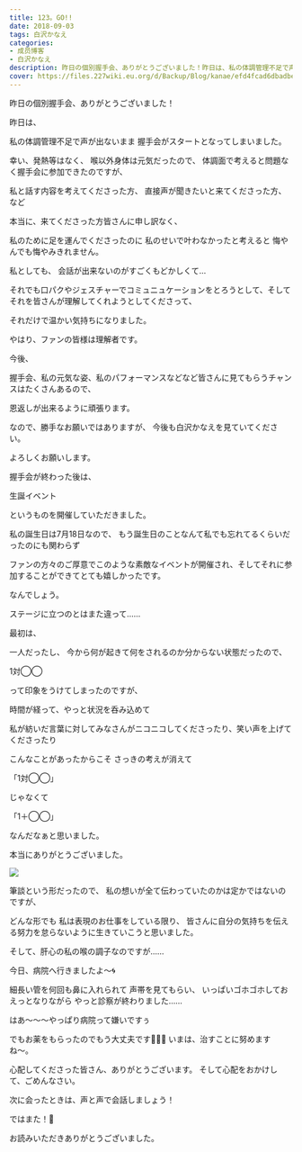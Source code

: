 ```yaml
---
title: 123。GO!!
date: 2018-09-03
tags: 白沢かなえ
categories: 
- 成员博客
- 白沢かなえ
description: 昨日の個別握手会、ありがとうございました！昨日は、私の体調管理不足で声が出ないまま握手会がスタートとなってしまいました。幸い、...
cover: https://files.227wiki.eu.org/d/Backup/Blog/kanae/efd4fcad6dbadbe20f2fa9d7f3473.jpg 
---
```












昨日の個別握手会、ありがとうございました！










昨日は、

私の体調管理不足で声が出ないまま
握手会がスタートとなってしまいました。










幸い、発熱等はなく、
喉以外身体は元気だったので、
体調面で考えると問題なく握手会に参加できたのですが、







私と話す内容を考えてくださった方、
直接声が聞きたいと来てくださった方、など


本当に、来てくださった方皆さんに申し訳なく、




私のために足を運んでくださったのに
私のせいで叶わなかったと考えると
悔やんでも悔やみきれません。











私としても、
会話が出来ないのがすごくもどかしくて…



それでも口パクやジェスチャーでコミュニュケーションをとろうとして、そしてそれを皆さんが理解してくれようとしてくださって、





それだけで温かい気持ちになりました。












やはり、ファンの皆様は理解者です。




















今後、



握手会、私の元気な姿、私のパフォーマンスなどなど皆さんに見てもらうチャンスはたくさんあるので、


恩返しが出来るように頑張ります。















なので、勝手なお願いではありますが、
今後も白沢かなえを見ていてください。



よろしくお願いします。
































握手会が終わった後は、








生誕イベント







というものを開催していただきました。








私の誕生日は7月18日なので、
もう誕生日のことなんて私でも忘れてるくらいだったのにも関わらず





ファンの方々のご厚意でこのような素敵なイベントが開催され、そしてそれに参加することができてとても嬉しかったです。












なんでしょう。



ステージに立つのとはまた違って……








最初は、





一人だったし、
今から何が起きて何をされるのか分からない状態だったので、





1対◯◯




って印象をうけてしまったのですが、








時間が経って、やっと状況を呑み込めて




私が紡いだ言葉に対してみなさんがニコニコしてくださったり、笑い声を上げてくださったり






こんなことがあったからこそ
さっきの考えが消えて


「1対◯◯」


じゃなくて



「1＋◯◯」



なんだなぁと思いました。












本当にありがとうございました。




![](https://files.227wiki.eu.org/d/Backup/Blog/kanae/efd4fcad6dbadbe20f2fa9d7f3473.jpg)





筆談という形だったので、
私の想いが全て伝わっていたのかは定かではないのですが、


どんな形でも
私は表現のお仕事をしている限り、
皆さんに自分の気持ちを伝える努力を怠らないように生きていこうと思いました。

























そして、肝心の私の喉の調子なのですが……











今日、病院へ行きましたよ〜🌀








細長い管を何回も鼻に入れられて
声帯を見てもらい、
いっぱいゴホゴホしておえっとなりながら
やっと診察が終わりました……








はあ〜〜〜やっぱり病院って嫌いですぅ








でもお薬をもらったのでもう大丈夫です🙋🏻‍♀️
いまは、治すことに努めますね〜。








心配してくださった皆さん、ありがとうございます。
そして心配をおかけして、ごめんなさい。







次に会ったときは、声と声で会話しましょう！









ではまた！👋











お読みいただきありがとうございました。


